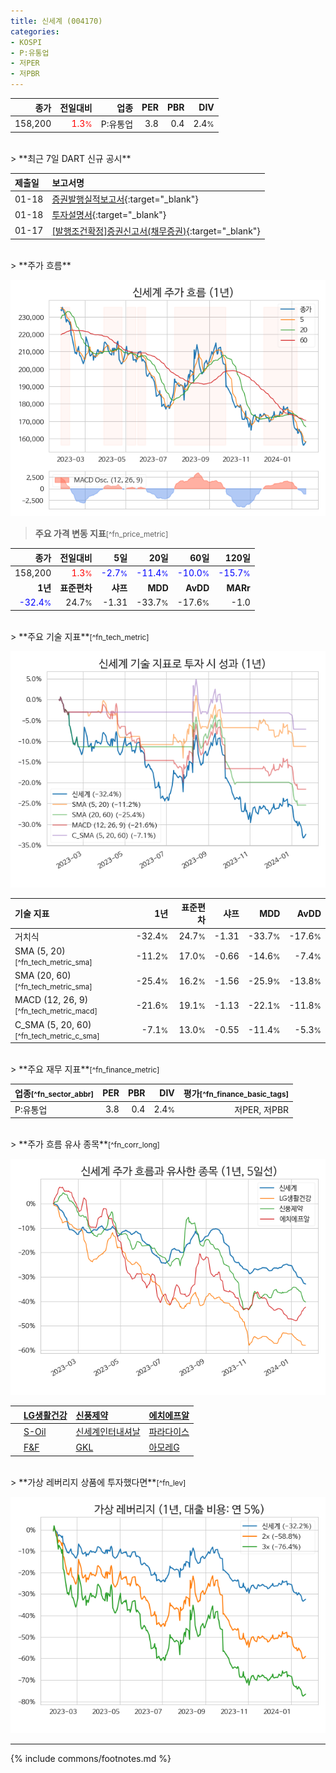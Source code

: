 ```yaml
---
title: 신세계 (004170)
categories:
- KOSPI
- P:유통업
- 저PER
- 저PBR
---
```

| **종가** | **전일대비** | **업종** | **PER** | **PBR** | **DIV** |
| -------: | -----------: | -------: | ------: | ------: | ------: |
| 158,200 | <span style="color: red">1.3<small>%</small></span> | P:유통업 | 3.8 | 0.4 | 2.4<small>%</small> |

<!-- more -->

<br>
> **최근 7일 DART 신규 공시**<a id="dart"></a>


| **제출일** | **보고서명** |
| :--------- | :----------- |
| 01-18 | [증권발행실적보고서](https://dart.fss.or.kr/dsaf001/main.do?rcpNo=20240118000220){:target="_blank"} |
| 01-18 | [투자설명서](https://dart.fss.or.kr/dsaf001/main.do?rcpNo=20240118000007){:target="_blank"} |
| 01-17 | [[발행조건확정]증권신고서(채무증권)](https://dart.fss.or.kr/dsaf001/main.do?rcpNo=20240117000357){:target="_blank"} |

<br>
> **주가 흐름**<a id="price"></a>

![004170](/stock/images/004170.png)

> **주요 가격 변동 지표**<small>[^fn_price_metric]</small>

| **종가** | **전일대비** | **5일** | **20일** | **60일** | **120일** |
| -------: | -----------: | ------: | -------: | -------: | --------: |
| 158,200 | <span style="color: red">1.3<small>%</small></span> | <span style="color: blue">-2.7<small>%</small></span> | <span style="color: blue">-11.4<small>%</small></span> | <span style="color: blue">-10.0<small>%</small></span> | <span style="color: blue">-15.7<small>%</small></span> |
| **1년** | **표준편차** | **샤프** | **MDD** | **AvDD** | **MARr** |
| <span style="color: blue">-32.4<small>%</small></span> | 24.7<small>%</small> | -1.31 | -33.7<small>%</small> | -17.6<small>%</small> | -1.0 |

<br>
> **주요 기술 지표**<small>[^fn_tech_metric]</small>


![004170](/stock/images/004170_tech.png)

| **기술 지표** | **1년** | **표준편차** | **샤프** | **MDD** | **AvDD** |
| :------------ | ------: | -----------: | -------: | ------: | -------: |
| 거치식 | -32.4<small>%</small> | 24.7<small>%</small> | -1.31 | -33.7<small>%</small> | -17.6<small>%</small> |
| SMA (5, 20)<small>[^fn_tech_metric_sma]</small> | -11.2<small>%</small> | 17.0<small>%</small> | -0.66 | -14.6<small>%</small> | -7.4<small>%</small> |
| SMA (20, 60)<small>[^fn_tech_metric_sma]</small> | -25.4<small>%</small> | 16.2<small>%</small> | -1.56 | -25.9<small>%</small> | -13.8<small>%</small> |
| MACD (12, 26, 9)<small>[^fn_tech_metric_macd]</small> | -21.6<small>%</small> | 19.1<small>%</small> | -1.13 | -22.1<small>%</small> | -11.8<small>%</small> |
| C_SMA (5, 20, 60)<small>[^fn_tech_metric_c_sma]</small> | -7.1<small>%</small> | 13.0<small>%</small> | -0.55 | -11.4<small>%</small> | -5.3<small>%</small> |

<br>
> **주요 재무 지표**<small>[^fn_finance_metric]</small>

| **업종**<small>[^fn_sector_abbr]</small> | **PER** | **PBR** | **DIV** | **평가**<small>[^fn_finance_basic_tags]</small> |
| :--------------------------------------- | ------: | ------: | ------: | ----------------------------------------------: |
| P:유통업 | 3.8 | 0.4 | 2.4<small>%</small> | 저PER, 저PBR |

<br>
> **주가 흐름 유사 종목**<a id="corr"></a><small>[^fn_corr_long]</small>

![004170](/stock/images/004170_corr.png)

|    | [LG생활건강](/051900/) | [신풍제약](/019170/) | [에치에프알](/230240/) |
| :- | :------------------------------------- | :------------------------------------- | :--------------------------------------|
|    | [S-Oil](/010950/) | [신세계인터내셔날](/031430/) | [파라다이스](/034230/) |
|    | [F&F](/383220/) | [GKL](/114090/) | [아모레G](/002790/) |

<br>
> **가상 레버리지 상품에 투자했다면**<a id="2x"></a><small>[^fn_lev]</small>

![004170](/stock/images/004170_2x.png)

---
{% include commons/footnotes.md %}